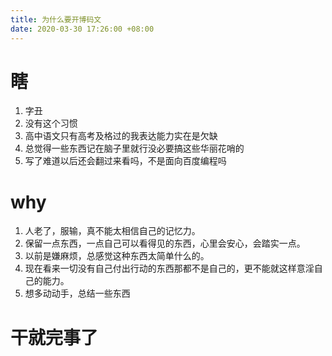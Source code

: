 ```yaml
---
title: 为什么要开博码文
date: 2020-03-30 17:26:00 +08:00
---
```


# 瞎
1. 字丑
2. 没有这个习惯
3. 高中语文只有高考及格过的我表达能力实在是欠缺
4. 总觉得一些东西记在脑子里就行没必要搞这些华丽花哨的
5. 写了难道以后还会翻过来看吗，不是面向百度编程吗


# why
1. 人老了，服输，真不能太相信自己的记忆力。
2. 保留一点东西，一点自己可以看得见的东西，心里会安心，会踏实一点。
3. 以前是嫌麻烦，总感觉这种东西太简单什么的。
4. 现在看来一切没有自己付出行动的东西那都不是自己的，更不能就这样意淫自己的能力。
5. 想多动动手，总结一些东西

# **干就完事了**